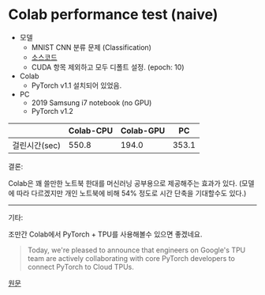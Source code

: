 # Colab performance test (naive)

- 모델
  - MNIST CNN 분류 문제 (Classification)
  - [소스코드](https://github.com/pytorch/examples/tree/master/mnist)
  - CUDA 항목 제외하고 모두 디폴트 설정. (epoch: 10)
- Colab
  - PyTorch v1.1 설치되어 있었음.
- PC
  - 2019 Samsung i7 notebook (no GPU)
  - PyTorch v1.2

| |Colab-CPU|Colab-GPU|PC|
|-|-|-|-|
|걸린시간(sec)|550.8|194.0|353.1|

결론:

Colab은 꽤 쓸만한 노트북 한대를 머신러닝 공부용으로 제공해주는 효과가 있다. (모델에 따라 다르겠지만 개인 노트북에 비해 54% 정도로 시간 단축을 기대할수도 있다.)

---

기타:

조만간 Colab에서 PyTorch + TPU를 사용해볼수 있으면 좋겠네요.

> Today, we're pleased to announce that engineers on Google's TPU team are actively collaborating with core PyTorch developers to connect PyTorch to Cloud TPUs.

[원문](https://cloud.google.com/blog/products/ai-machine-learning/introducing-pytorch-across-google-cloud)
